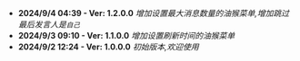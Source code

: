 - **2024/9/4 04:39 - Ver: 1.2.0.0** *增加设置最大消息数量的油猴菜单,增加跳过最后发言人是`自己`*
- **2024/9/3 09:10 - Ver: 1.1.0.0** *增加设置刷新时间的油猴菜单*
- **2024/9/2 12:24 - Ver: 1.0.0.0** *初始版本,欢迎使用*

